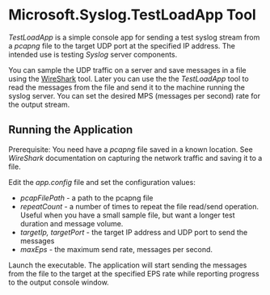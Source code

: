 ﻿# Microsoft.Syslog.TestLoadApp Tool
*TestLoadApp* is a simple console app for sending a test syslog stream from a *pcapng* file to the target UDP port at the specified IP address. The intended use is testing *Syslog* server components.  

You can sample the UDP traffic on a server and save messages in a file using the [WireShark](https://en.wikipedia.org/wiki/Wireshark) tool. Later you can use the the *TestLoadApp* tool to read the messages from the file and send it to the machine running the syslog server. You can set the desired MPS (messages per second) rate for the output stream.

## Running the Application
Prerequisite: You need have a *pcapng* file saved in a known location. See *WireShark* documentation on capturing the network traffic and saving it to a file. 

Edit the *app.config* file and set the configuration values: 
* *pcapFilePath* - a path to the pcapng file 
* *repeatCount* - a number of times to repeat the file read/send operation. Useful when you have a small sample file, but want a longer test duration and message volume. 
* *targetIp, targetPort* - the target IP address and UDP port to send the messages 
* *maxEps* - the maximum send rate, messages per second. 

Launch the executable. The application will start sending the messages from the file to the target at the specified EPS rate while reporting progress to the output console window.  



  

 

 



